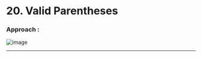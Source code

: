 # 20. Valid Parentheses
 
### Approach :
![image](https://github.com/Nikhilpra17/Leetcode-/assets/97670140/a24b63ce-9f6b-4805-8404-dfbe41bbef95)

___
